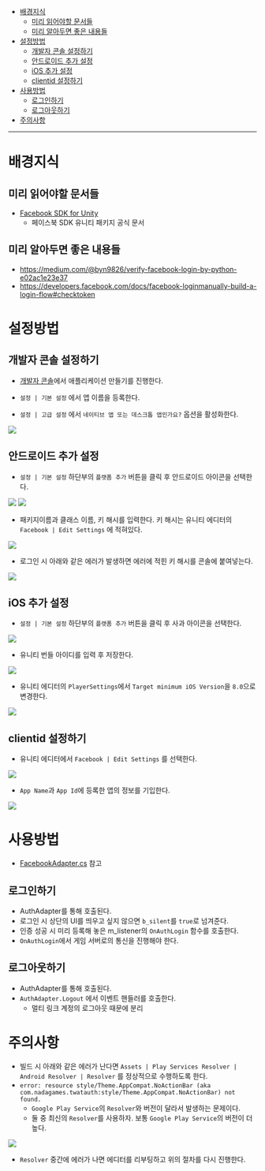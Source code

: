 ﻿- [배경지식](#%EB%B0%B0%EA%B2%BD%EC%A7%80%EC%8B%9D)
  - [미리 읽어야할 문서들](#%EB%AF%B8%EB%A6%AC-%EC%9D%BD%EC%96%B4%EC%95%BC%ED%95%A0-%EB%AC%B8%EC%84%9C%EB%93%A4)
  - [미리 알아두면 좋은 내용들](#%EB%AF%B8%EB%A6%AC-%EC%95%8C%EC%95%84%EB%91%90%EB%A9%B4-%EC%A2%8B%EC%9D%80-%EB%82%B4%EC%9A%A9%EB%93%A4)
- [설정방법](#%EC%84%A4%EC%A0%95%EB%B0%A9%EB%B2%95)
  - [개발자 콘솔 설정하기](#%EA%B0%9C%EB%B0%9C%EC%9E%90-%EC%BD%98%EC%86%94-%EC%84%A4%EC%A0%95%ED%95%98%EA%B8%B0)
  - [안드로이드 추가 설정](#%EC%95%88%EB%93%9C%EB%A1%9C%EC%9D%B4%EB%93%9C-%EC%B6%94%EA%B0%80-%EC%84%A4%EC%A0%95)
  - [iOS 추가 설정](#iOS-%EC%B6%94%EA%B0%80-%EC%84%A4%EC%A0%95)
  - [clientid 설정하기](#clientid-%EC%84%A4%EC%A0%95%ED%95%98%EA%B8%B0)
- [사용방법](#%EC%82%AC%EC%9A%A9%EB%B0%A9%EB%B2%95)
  - [로그인하기](#%EB%A1%9C%EA%B7%B8%EC%9D%B8%ED%95%98%EA%B8%B0)
  - [로그아웃하기](#%EB%A1%9C%EA%B7%B8%EC%95%84%EC%9B%83%ED%95%98%EA%B8%B0)
- [주의사항](#%EC%A3%BC%EC%9D%98%EC%82%AC%ED%95%AD)

-----

# 배경지식

## 미리 읽어야할 문서들

* [Facebook SDK for Unity](https://developers.facebook.com/docs/unity)
  * 페이스북 SDK 유니티 패키지 공식 문서

## 미리 알아두면 좋은 내용들

* https://medium.com/@byn9826/verify-facebook-login-by-python-e02ac1e23e37
* https://developers.facebook.com/docs/facebook-loginmanually-build-a-login-flow#checktoken


# 설정방법

## 개발자 콘솔 설정하기

* [개발자 콘솔](https://developers.facebook.com/apps/)에서 애플리케이션 만들기를 진행한다.

* `설정 | 기본 설정` 에서 앱 이름을 등록한다.
* `설정 | 고급 설정` 에서 `네이티브 앱 또는 데스크톱 앱인가요?` 옵션을 활성화한다.
  
![](img/AuthFacebook/console1.png)

## 안드로이드 추가 설정

* `설정 | 기본 설정` 하단부의 `플랫폼 추가` 버튼을 클릭 후 안드로이드 아이콘을 선택한다.
  
![](img/AuthFacebook/console2.png)
![](img/AuthFacebook/console3.png)

* 패키지이름과 클래스 이름, 키 해시를 입력한다. 키 해시는 유니티 에디터의 `Facebook | Edit Settings` 에 적혀있다.
  
![](img/AuthFacebook/client3.png)

* 로그인 시 아래와 같은 에러가 발생하면 에러에 적힌 키 해시를 콘솔에 붙여넣는다.
  
![](img/AuthFacebook/client4.png)

## iOS 추가 설정

* `설정 | 기본 설정` 하단부의 `플랫폼 추가` 버튼을 클릭 후 사과 아이콘을 선택한다.
  
![](img/AuthFacebook/console3.png)

* 유니티 번들 아이디를 입력 후 저장한다.
  
![](img/AuthFacebook/console4.png)

* 유니티 에디터의 `PlayerSettings`에서 `Target minimum iOS Version`을 `8.0`으로 변경한다.
  
![](img/AuthFacebook/console5.png)

## clientid 설정하기

* 유니티 에디터에서 `Facebook | Edit Settings` 를 선택한다.
 
![](img/AuthFacebook/client1.png)

* `App Name`과 `App Id`에 등록한 앱의 정보를 기입한다.
  
![](img/AuthFacebook/client2.png)


# 사용방법

* [FacebookAdapter.cs](../Lib/Auth/Assets/.Auth/Script/PlatformServiceAdapter/FacebookAdapter.cs) 참고 

## 로그인하기

* AuthAdapter를 통해 호출된다.
* 로그인 시 상단의 UI를 띄우고 싶지 않으면 `b_silent`를 `true`로 넘겨준다.
* 인증 성공 시 미리 등록해 놓은 m_listener의 `OnAuthLogin` 함수를 호출한다.
* `OnAuthLogin`에서 게임 서버로의 통신을 진행해야 한다.

## 로그아웃하기

* AuthAdapter를 통해 호출된다.
* `AuthAdapter.Logout` 에서 이벤트 핸들러를 호출한다.
  * 멀티 링크 계정의 로그아웃 때문에 분리


# 주의사항

* 빌드 시 아래와 같은 에러가 난다면  `Assets | Play Services Resolver | Android Resolver | Resolver` 를 정상적으로 수행하도록 한다.
* `error: resource style/Theme.AppCompat.NoActionBar (aka com.nadagames.twatauth:style/Theme.AppCompat.NoActionBar) not found.`
  * `Google Play Service`의 `Resolver`와 버전이 달라서 발생하는 문제이다.
  * 둘 중 최신의 `Resolver`를 사용하자. 보통 `Google Play Service`의 버전이 더 높다.

![](img/AuthFacebook/resolver.png)

* `Resolver` 중간에 에러가 나면 에디터를 리부팅하고 위의 절차를 다시 진행한다.